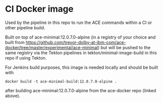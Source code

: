 # CI Docker image

Used by the pipeline in this repo to run the ACE commands within a CI or other pipeline build.

Built on top of ace-minimal:12.0.7.0-alpine (in a registry of your choice and built from 
https://github.com/trevor-dolby-at-ibm-com/ace-docker/tree/master/experimental/ace-minimal)
but will be pushed to the same registry via the Tekton pipelines in tekton/minimal-image-build
in this repo if using Tekton.

For Jenkins build purposes, this image is needed locally and should be built with
```
docker build -t ace-minimal-build:12.0.7.0-alpine .
```
after building ace-minimal:12.0.7.0-alpine from the ace-docker repo (linked above).
